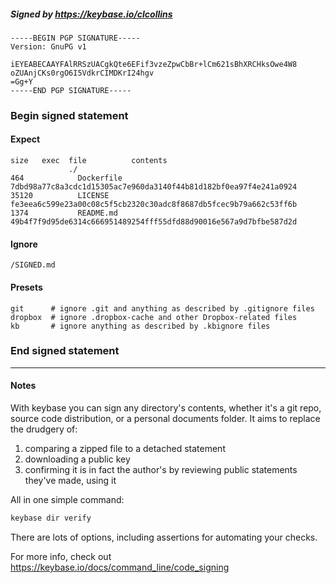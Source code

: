 ##### Signed by https://keybase.io/clcollins
```
-----BEGIN PGP SIGNATURE-----
Version: GnuPG v1

iEYEABECAAYFAlRRSzUACgkQte6EFif3vzeZpwCbBr+lCm621sBhXRCHksOwe4W8
oZUAnjCKs0rgO6I5VdkrCIMDKrI24hgv
=Gg+Y
-----END PGP SIGNATURE-----

```

<!-- END SIGNATURES -->

### Begin signed statement 

#### Expect

```
size   exec  file          contents                                                        
             ./                                                                            
464            Dockerfile  7dbd98a77c8a3cdc1d15305ac7e960da3140f44b81d182bf0ea97f4e241a0924
35120          LICENSE     fe3eea6c599e23a00c08c5f5cb2320c30adc8f8687db5fcec9b79a662c53ff6b
1374           README.md   49b4f7f9d95de6314c666951489254fff55dfd88d90016e567a9d7bfbe587d2d
```

#### Ignore

```
/SIGNED.md
```

#### Presets

```
git      # ignore .git and anything as described by .gitignore files
dropbox  # ignore .dropbox-cache and other Dropbox-related files    
kb       # ignore anything as described by .kbignore files          
```

<!-- summarize version = 0.0.9 -->

### End signed statement

<hr>

#### Notes

With keybase you can sign any directory's contents, whether it's a git repo,
source code distribution, or a personal documents folder. It aims to replace the drudgery of:

  1. comparing a zipped file to a detached statement
  2. downloading a public key
  3. confirming it is in fact the author's by reviewing public statements they've made, using it

All in one simple command:

```bash
keybase dir verify
```

There are lots of options, including assertions for automating your checks.

For more info, check out https://keybase.io/docs/command_line/code_signing